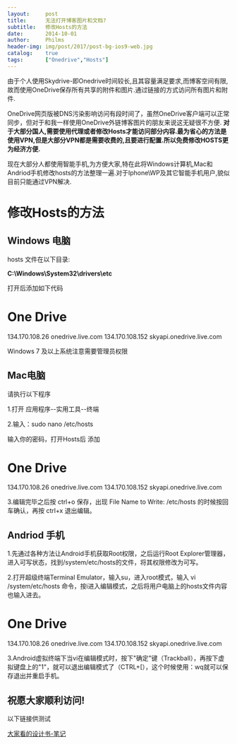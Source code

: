 ```yaml
---
layout: 	post
title: 		无法打开博客图片和文档?
subtitle:	修改Hosts的方法
date: 		2014-10-01
author: 	Philms
header-img: img/post/2017/post-bg-ios9-web.jpg
catalog: 	true
tags: 		["Onedrive","Hosts"]
---
```


由于个人使用Skydrive-即Onedrive时间较长,且其容量满足要求,而博客空间有限,故而使用OneDrive保存所有共享的附件和图片.通过链接的方式访问所有图片和附件.

OneDrive网页版被DNS污染影响访问有段时间了，虽然OneDrive客户端可以正常同步，但对于和我一样使用OneDrive外链博客图片的朋友来说这无疑很不方便.
**对于大部分国人,需要使用代理或者修改Hosts才能访问部分内容.最为省心的方法是使用VPN,但是大部分VPN都是需要收费的,且要进行配置.所以免费修改HOSTS更为经济方便.**

现在大部分人都使用智能手机,为方便大家,特在此将Windows计算机,Mac和Andriod手机修改hosts的方法整理一遍.对于Iphone\WP及其它智能手机用户,貌似目前只能通过VPN解决.

# 修改Hosts的方法

## Windows 电脑

hosts 文件在以下目录:

**C:\Windows\System32\drivers\etc**

打开后添加如下代码
# One Drive
134.170.108.26 onedrive.live.com
134.170.108.152 skyapi.onedrive.live.com

Windows 7 及以上系统注意需要管理员权限

## Mac电脑

请执行以下程序

1.打开 应用程序--实用工具--终端

2.输入：sudo nano /etc/hosts

输入你的密码，打开Hosts后 添加

# One Drive
134.170.108.26 onedrive.live.com
134.170.108.152 skyapi.onedrive.live.com

3.编辑完毕之后按 ctrl+o 保存，出现 File Name to Write: /etc/hosts 的时候按回车确认，再按 ctrl+x 退出编辑。

## Andriod 手机

1.先通过各种方法让Android手机获取Root权限，之后运行Root Explorer管理器，进入可写状态，找到/system/etc/hosts的文件，将其权限修改为可写。

2.打开超级终端Terminal Emulator，输入su，进入root模式，输入 vi /system/etc/hosts 命令，按i进入编辑模式，之后将用户电脑上的hosts文件内容也输入进去。

# One Drive
134.170.108.26 onedrive.live.com
134.170.108.152 skyapi.onedrive.live.com

3.Android虚拟终端下当vi在编辑模式时，按下"确定"键（Trackball），再按下虚拟键盘上的"1"，就可以退出编辑模式了（CTRL+[），这个时候使用：wq就可以保存退出并重启手机。

## 祝愿大家顺利访问!

以下链接供测试

[大家看的设计书-笔记](https://onedrive.live.com/redir?resid=D4430E4D20DC72BF!3376&authkey=!AJS3Jo1zg4IGTfM&ithint=file,.pdf)
